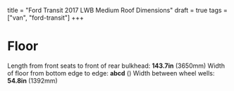 
title = "Ford Transit 2017 LWB Medium Roof Dimensions"
draft = true
tags = ["van", "ford-transit"]
+++

# Floor

Length from front seats to front of rear bulkhead: **143.7in** (3650mm)
Width of floor from bottom edge to edge: **abcd** ()
Width between wheel wells: **54.8in** (1392mm)

